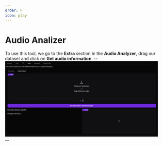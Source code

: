 ```yaml
---
order: F
icon: play
---
```


# Audio Analizer

To use this tool, we go to the **Extra** section in the **Audio Analyzer**, drag our dataset and click on **Get audio information**.
--![](/assets/Audio_Analyzer.png)--

